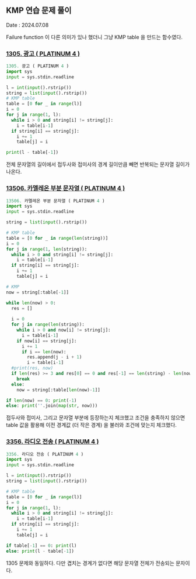 ## KMP 연습 문제 풀이
Date : 2024.07.08

Failure function 이 다른 의미가 있나 했더니 그냥 KMP table 을 만드는 함수였다.

### [1305. 광고 ( PLATINUM 4 )](https://www.acmicpc.net/problem/1305)
```py
1305. 광고 ( PLATINUM 4 )
import sys
input = sys.stdin.readline

l = int(input().rstrip())
string = list(input().rstrip())
# KMP table
table = [0 for _ in range(l)]
i = 0
for j in range(1, l):
  while i > 0 and string[i] != string[j]:
    i = table[i-1]
  if string[i] == string[j]:
    i += 1
    table[j] = i

print(l - table[-1])
```

전체 문자열의 길이에서 접두사와 접미사의 경계 길이만큼 빼면 반복되는 문자열 길이가 나온다.

### [13506. 카멜레온 부분 문자열 ( PLATINUM 4 )](https://www.acmicpc.net/problem/13506)
```py
13506. 카멜레온 부분 문자열 ( PLATINUM 4 )
import sys
input = sys.stdin.readline

string = list(input().rstrip())

# KMP table
table = [0 for _ in range(len(string))]
i = 0
for j in range(1, len(string)):
  while i > 0 and string[i] != string[j]:
    i = table[i-1]
  if string[i] == string[j]:
    i += 1
    table[j] = i

# KMP
now = string[:table[-1]]

while len(now) > 0:
  res = []
  
  i = 0
  for j in range(len(string)):
    while i > 0 and now[i] != string[j]:
      i = table[i-1]
    if now[i] == string[j]:
      i += 1
      if i == len(now):
        res.append(j - i + 1)
        i = table[i-1]
  #print(res, now)
  if len(res) >= 3 and res[0] == 0 and res[-1] == len(string) - len(now):
    break
  else:
    now = string[:table[len(now)-1]]

if len(now) == 0: print(-1)
else: print(''.join(map(str, now)))
```

접두사와 접미사, 그리고 문자열 부분에 등장하는지 체크했고 조건을 충족하지 않으면 table 값을 활용해 이전 경계값 (더 작은 경계) 을 불러와 조건에 맞는지 체크했다.

### [3356. 라디오 전송 ( PLATINUM 4 )](https://www.acmicpc.net/problem/3356)
```py
3356. 라디오 전송 ( PLATINUM 4 )
import sys
input = sys.stdin.readline

l = int(input().rstrip())
string = list(input().rstrip())

# KMP table
table = [0 for _ in range(l)]
i = 0
for j in range(1, l):
  while i > 0 and string[i] != string[j]:
    i = table[i-1]
  if string[i] == string[j]:
    i += 1
    table[j] = i

if table[-1] == 0: print(l)
else: print(l - table[-1])
```

1305 문제와 동일하다. 다만 겹치는 경계가 없다면 해당 문자열 전체가 전송되는 문자이다.
